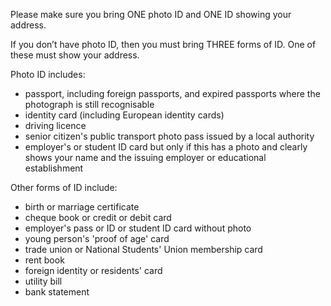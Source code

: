 Please make sure you bring ONE photo ID and ONE ID showing your address.

If you don’t have photo ID, then you must bring THREE forms of ID. One of these must show your address.

Photo ID includes:

* passport, including foreign passports, and expired passports where the photograph is still recognisable
* identity card (including European identity cards)
* driving licence
* senior citizen's public transport photo pass issued by a local authority
* employer's or student ID card but only if this has a photo and clearly shows your name and the issuing employer or educational establishment

Other forms of ID include:

* birth or marriage certificate
* cheque book or credit or debit card
* employer's pass or ID or student ID card without photo
* young person's 'proof of age' card
* trade union or National Students' Union membership card
* rent book
* foreign identity or residents' card
* utility bill
* bank statement


